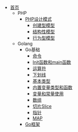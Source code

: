 - [首页](/)
  - PHP
    - [PHP设计模式](/php/PHP设计模式/README.md)
      - [创建型模型](/php/PHP设计模式/创建型模型.md)
      - [结构性模型](/php/PHP设计模式/结构性模型.md)
      - [行为型模型](/php/PHP设计模式/行为型模型.md)
  - Golang
    - Go基础
      - [命令](/golang/go基础/命令.md)
      - [Init函数和main函数](/golang/go基础/Init函数和main函数.md)
      - [运算符](/golang/go基础/运算符.md)
      - [下划线](/golang/go基础/下划线.md)
      - [基本类型](/golang/go基础/基本类型.md)
      - [内置变量类型和函数](/golang/go基础/内置变量类型和函数.md)
      - [变量和常量使用](/golang/go基础/变量和常量.md)
      - [数组](/golang/go基础/数组.md)
      - [切片Slice](/golang/go基础/切片Slice.md)
      - [指针](/golang/go基础/指针.md)
      - [MAP](/golang/go基础/map.md)
    - [Go框架](/golang/Go框架/README.md)